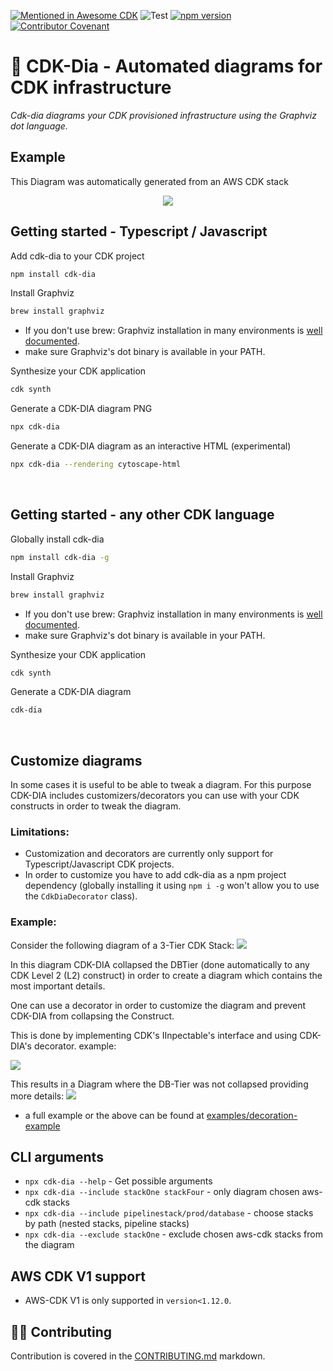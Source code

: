[![Mentioned in Awesome CDK](https://awesome.re/mentioned-badge.svg)](https://github.com/kolomied/awesome-cdk)
![Test](https://github.com/pistazie/cdk-dia/workflows/Test/badge.svg)
[![npm version](https://badge.fury.io/js/cdk-dia.svg)](https://badge.fury.io/js/cdk-dia)
[![Contributor Covenant](https://img.shields.io/badge/Contributor%20Covenant-2.1-4baaaa.svg)](code_of_conduct.md)

# 🎡 CDK-Dia - Automated diagrams for CDK infrastructure

_Cdk-dia diagrams your CDK provisioned infrastructure using the Graphviz dot language._

## Example

This Diagram was automatically generated from an AWS CDK stack
<p align="center">
    <img src="docs/diagram.png" />
</p>

## Getting started - Typescript / Javascript
Add cdk-dia to your CDK project
```sh
npm install cdk-dia
```

Install Graphviz
```sh
brew install graphviz
```
* If you don't use brew: Graphviz installation in many environments is [well documented](https://graphviz.org/download/).
* make sure Graphviz's dot binary is available in your PATH.
  
Synthesize your CDK application
```sh
cdk synth
```

Generate a CDK-DIA diagram PNG
```sh
npx cdk-dia
```

Generate a CDK-DIA diagram as an interactive HTML (experimental)
```sh
npx cdk-dia --rendering cytoscape-html
```
<br/>

## Getting started - any other CDK language
Globally install cdk-dia
```sh
npm install cdk-dia -g
```

Install Graphviz
```sh
brew install graphviz
```
* If you don't use brew: Graphviz installation in many environments is [well documented](https://graphviz.org/download/).
* make sure Graphviz's dot binary is available in your PATH.

Synthesize your CDK application
```sh
cdk synth
```

Generate a CDK-DIA diagram
```sh
cdk-dia
```
<br/>

## Customize diagrams

In some cases it is useful to be able to tweak a diagram. For this purpose CDK-DIA includes customizers/decorators
you can use with your CDK constructs in order to tweak the diagram.

### Limitations:

* Customization and decorators are currently only support for Typescript/Javascript CDK projects.
* In order to customize you have to add cdk-dia as a npm project dependency (globally installing it using `npm i -g` won't allow you to use the `CdkDiaDecorator` class).

### Example:

Consider the following diagram of a 3-Tier CDK Stack:
<img src="docs/decorator_example_collapsed.png" />

In this diagram CDK-DIA collapsed the DBTier (done automatically to any CDK Level 2 (L2) construct) in order to
create a diagram which contains the most important details.

One can use a decorator in order to customize the diagram and prevent CDK-DIA from collapsing the Construct.

This is done by implementing CDK's IInpectable's interface and using CDK-DIA's decorator. example:

<img src="docs/decoration_example_diff.png" />

This results in a Diagram where the DB-Tier was not collapsed providing more details:
<img src="docs/decorator_example_non-collapsed.png" />

* a full example or the above can be found at [examples/decoration-example](examples/decoration-example)

## CLI arguments
* ```npx cdk-dia --help``` - Get possible arguments
* ```npx cdk-dia --include stackOne stackFour``` - only diagram chosen aws-cdk stacks
* ```npx cdk-dia --include pipelinestack/prod/database``` - choose stacks by path (nested stacks, pipeline stacks)
* ```npx cdk-dia --exclude stackOne``` - exclude chosen aws-cdk stacks from the diagram

## AWS CDK V1 support
* AWS-CDK V1 is only supported in `version<1.12.0`.

## 🙏🏽 Contributing
Contribution is covered in the [CONTRIBUTING.md](./CONTRIBUTING.md) markdown.
